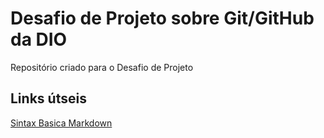 # Desafio de Projeto sobre Git/GitHub da DIO
Repositório criado para o Desafio de Projeto

##  Links útseis
[Sintax Basica Markdown](https://www.markdownguide.org/basic-syntax/)


